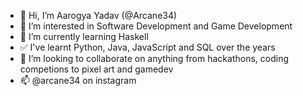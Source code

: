 - 👋 Hi, I’m Aarogya Yadav (@Arcane34)
- 👀 I’m interested in Software Development and Game Development
- 🌱 I’m currently learning Haskell
- ✅ I've learnt Python, Java, JavaScript and SQL over the years
- 💞️ I’m looking to collaborate on anything from hackathons, coding competions to pixel art and gamedev
- 📫 @arcane34 on instagram 

<!---
Arcane34/Arcane34 is a ✨ special ✨ repository because its `README.md` (this file) appears on your GitHub profile.
You can click the Preview link to take a look at your changes.
--->
